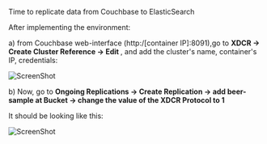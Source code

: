 
Time to replicate data from Couchbase to ElasticSearch

After implementing the environment:

a) from Couchbase web-interface (http:/[container IP]:8091),go to <b> XDCR -> Create Cluster Reference -> Edit </b>,
and add the cluster's name, container's IP, credentials:

![ScreenShot](https://github.com/Satanette/test/blob/master/_replica_setup.png)

b) Now, go to <b> Ongoing Replications -> Create Replication ->  add beer-sample at Bucket -> change the value of the XDCR Protocol to 1</b>

It should be looking like this:


![ScreenShot](https://github.com/Satanette/test/blob/master/final.png)

